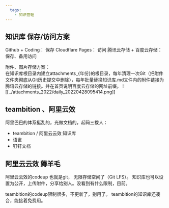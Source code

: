 ```yaml
---
  tags:
    - 知识管理
---
```


## 知识库 保存/访问方案  
Github + Coding： 保存
Cloudflare Pages： 访问
腾讯云存储 + 百度云存储： 保存、备用访问

附件、图片存储方案：  
在知识库根目录内建立attachments_{年份}的根目录，每年清理一次Git（把附件文件夹彻底从Git历史提交中删除），每年批量替换知识库.md文件内的附件链接为腾讯云存储的链接。并在首页说明百度云存储的网址前缀。
![[../attachments_2022/daily_20220428095414.png]]

## teambition 、阿里云效  
阿里巴巴的体系挺乱的，光做文档的，起码三拨人：
- teambition / 阿里云云效 知识库
- 语雀
- 钉钉文档

## 阿里云云效  薅羊毛  
阿里云云效的codeup 也就是git， 无限存储空间了（Git LFS）。
知识库也可以设置为公开，上传附件，分享给别人。没看到有什么限制，目前。  

teambition的codeup限制很多，不更新了，别用了。
teambition的知识库还凑合，能接着免费用。
